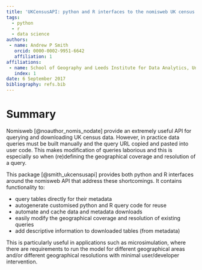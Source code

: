 ```yaml
---
title: 'UKCensusAPI: python and R interfaces to the nomisweb UK census data API'
tags:
  - python
  - r
  - data science
authors:
 - name: Andrew P Smith
   orcid: 0000-0002-9951-6642
   affiliation: 1
affiliations:
 - name: School of Geography and Leeds Institute for Data Analytics, University of Leeds
   index: 1
date: 6 September 2017
bibliography: refs.bib
---
```


# Summary

Nomisweb [@noauthor_nomis_nodate] provide an extremely useful API for querying and downloading UK census data. However, in practice data queries must be built manually and the query URL copied and pasted into user code. This makes modification of queries laborious and this is especially so when (re)defining the geographical coverage and resolution of a query.

This package [@smith_ukcensusapi] provides both python and R interfaces around the nomisweb API that address these shortcomings. It contains functionality to:
- query tables directly for their metadata
- autogenerate customised python and R query code for reuse
- automate and cache data and metadata downloads
- easily modify the geographical coverage and resolution of existing queries
- add descriptive information to downloaded tables (from metadata)

This is particularly useful in applications such as microsimulation, where there are requirements to run the model for different geographical areas and/or different geographical resolutions with minimal user/developer intervention.


